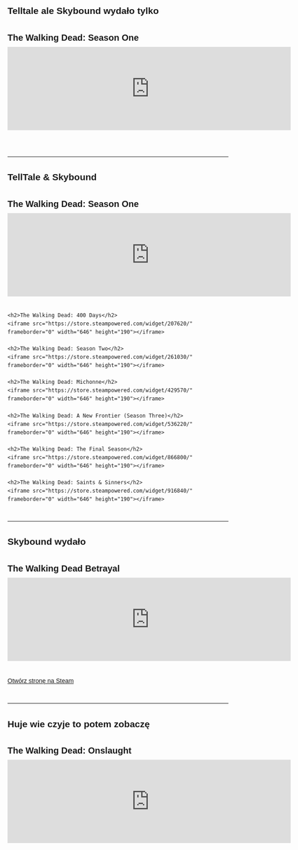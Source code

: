 <!DOCTYPE html>
<html lang="en">
<head>
<meta charset="UTF-8">
<meta name="viewport" content="width=device-width, initial-scale=1.0">
<title>The Walking Dead Games</title>
<style>
    body {
        font-family: Arial, sans-serif;
        line-height: 1.6;
        margin: 20px;
    }

    h1 {
        font-size: 24px;
        font-weight: bold;
        margin-bottom: 10px;
    }

    h2 {
        font-size: 20px;
        margin-bottom: 5px;
    }

    iframe {
        margin-bottom: 20px;
    }

    section {
        margin-bottom: 40px;
    }
</style>
</head>
<body>

<section id="telltale">
    <h1>Telltale ale Skybound wydało tylko</h1>
    <h2>The Walking Dead: Season One</h2>
    <iframe src="https://store.steampowered.com/widget/1449690/" frameborder="0" width="646" height="190"></iframe>
</section>

<hr>

<section id="telltale-skybound">
    <h1>TellTale & Skybound</h1>
    <h2>The Walking Dead: Season One</h2>
    <iframe src="https://store.steampowered.com/widget/207610/" frameborder="0" width="646" height="190"></iframe>
    
    <h2>The Walking Dead: 400 Days</h2>
    <iframe src="https://store.steampowered.com/widget/207620/" frameborder="0" width="646" height="190"></iframe>
    
    <h2>The Walking Dead: Season Two</h2>
    <iframe src="https://store.steampowered.com/widget/261030/" frameborder="0" width="646" height="190"></iframe>
    
    <h2>The Walking Dead: Michonne</h2>
    <iframe src="https://store.steampowered.com/widget/429570/" frameborder="0" width="646" height="190"></iframe>
    
    <h2>The Walking Dead: A New Frontier (Season Three)</h2>
    <iframe src="https://store.steampowered.com/widget/536220/" frameborder="0" width="646" height="190"></iframe>
    
    <h2>The Walking Dead: The Final Season</h2>
    <iframe src="https://store.steampowered.com/widget/866800/" frameborder="0" width="646" height="190"></iframe>
    
    <h2>The Walking Dead: Saints & Sinners</h2>
    <iframe src="https://store.steampowered.com/widget/916840/" frameborder="0" width="646" height="190"></iframe>
</section>

<hr>

<section id="skybound">
    <h1>Skybound wydało</h1>
    <h2>The Walking Dead Betrayal</h2>
    <iframe src="https://store.steampowered.com/widget/1877320/" frameborder="0" width="646" height="190"></iframe>
    <p><a href="https://store.steampowered.com/app/1877320/The_Walking_Dead_Betrayal/">Otwórz stronę na Steam</a></p>
</section>

<hr>

<section id="unknown">
    <h1>Huje wie czyje to potem zobaczę</h1>
    <h2>The Walking Dead: Onslaught</h2>
    <iframe src="https://store.steampowered.com/widget/1082680/" frameborder="0" width="646" height="190"></iframe>
</section>

</body>
</html>
